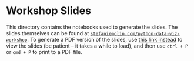 # Workshop Slides

This directory contains the notebooks used to generate the slides. The slides themselves can be found at [`stefaniemolin.com/python-data-viz-workshop`](https://stefaniemolin.com/python-data-viz-workshop/). To generate a PDF version of the slides, use [this link instead](https://stefaniemolin.com/python-data-viz-workshop/?print-pdf#/) to view the slides (be patient &ndash; it takes a while to load), and then use `ctrl + P` or `cmd + P` to print to a PDF file.
